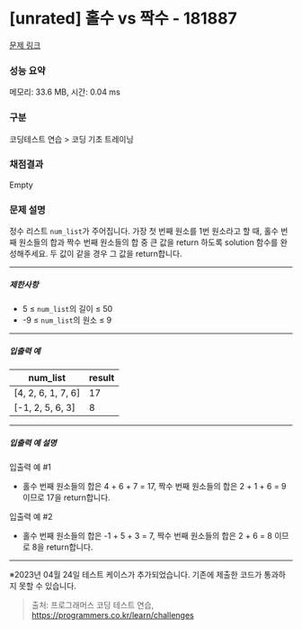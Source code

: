 # [unrated] 홀수 vs 짝수 - 181887 

[문제 링크](https://school.programmers.co.kr/learn/courses/30/lessons/181887) 

### 성능 요약

메모리: 33.6 MB, 시간: 0.04 ms

### 구분

코딩테스트 연습 > 코딩 기초 트레이닝

### 채점결과

Empty

### 문제 설명

<p>정수 리스트 <code>num_list</code>가 주어집니다. 가장 첫 번째 원소를 1번 원소라고 할 때, 홀수 번째 원소들의 합과 짝수 번째 원소들의 합 중 큰 값을 return 하도록 solution 함수를 완성해주세요. 두 값이 같을 경우 그 값을 return합니다.</p>

<hr>

<h5>제한사항</h5>

<ul>
<li>5 ≤ <code>num_list</code>의 길이 ≤ 50</li>
<li>-9 ≤ <code>num_list</code>의 원소 ≤ 9</li>
</ul>

<hr>

<h5>입출력 예</h5>
<table class="table">
        <thead><tr>
<th>num_list</th>
<th>result</th>
</tr>
</thead>
        <tbody><tr>
<td>[4, 2, 6, 1, 7, 6]</td>
<td>17</td>
</tr>
<tr>
<td>[-1, 2, 5, 6, 3]</td>
<td>8</td>
</tr>
</tbody>
      </table>
<hr>

<h5>입출력 예 설명</h5>

<p>입출력 예 #1</p>

<ul>
<li>홀수 번째 원소들의 합은 4 + 6 + 7 = 17, 짝수 번째 원소들의 합은 2 + 1 + 6 = 9 이므로 17을 return합니다.</li>
</ul>

<p>입출력 예 #2</p>

<ul>
<li>홀수 번째 원소들의 합은 -1 + 5 + 3 = 7, 짝수 번째 원소들의 합은 2 + 6 = 8 이므로 8을 return합니다.</li>
</ul>

<hr>

<p>※2023년 04월 24일 테스트 케이스가 추가되었습니다. 기존에 제출한 코드가 통과하지 못할 수 있습니다.</p>


> 출처: 프로그래머스 코딩 테스트 연습, https://programmers.co.kr/learn/challenges